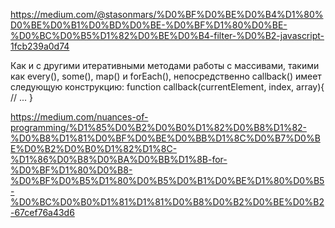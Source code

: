 

https://medium.com/@stasonmars/%D0%BF%D0%BE%D0%B4%D1%80%D0%BE%D0%B1%D0%BD%D0%BE-%D0%BF%D1%80%D0%BE-%D0%BC%D0%B5%D1%82%D0%BE%D0%B4-filter-%D0%B2-javascript-1fcb239a0d74


Как и с другими итеративными методами работы с массивами, такими как every(), some(), map() и forEach(), непосредственно callback() имеет следующую конструкцию:
function callback(currentElement, index, array){
// ...
}


https://medium.com/nuances-of-programming/%D1%85%D0%B2%D0%B0%D1%82%D0%B8%D1%82-%D0%B8%D1%81%D0%BF%D0%BE%D0%BB%D1%8C%D0%B7%D0%BE%D0%B2%D0%B0%D1%82%D1%8C-%D1%86%D0%B8%D0%BA%D0%BB%D1%8B-for-%D0%BF%D1%80%D0%B8-%D0%BF%D0%B5%D1%80%D0%B5%D0%B1%D0%BE%D1%80%D0%B5-%D0%BC%D0%B0%D1%81%D1%81%D0%B8%D0%B2%D0%BE%D0%B2-67cef76a43d6

